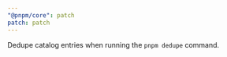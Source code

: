 ```yaml
---
"@pnpm/core": patch
patch: patch
---
```


Dedupe catalog entries when running the `pnpm dedupe` command.
